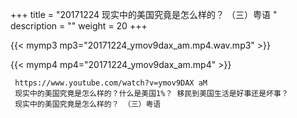 +++
title = "20171224  现实中的美国究竟是怎么样的？ （三）粤语 "
description = ""
weight = 20
+++

{{< mymp3 mp3="20171224_ymov9dax_am.mp4.wav.mp3" >}}

{{< mymp4 mp4="20171224_ymov9dax_am.mp4" >}}

     https://www.youtube.com/watch?v=ymov9DAX aM 
     现实中的美国究竟是怎么样的？什么是美国1%？ 移民到美国生活是好事还是坏事？ 
     现实中的美国究竟是怎么样的？ （三）粤语 
